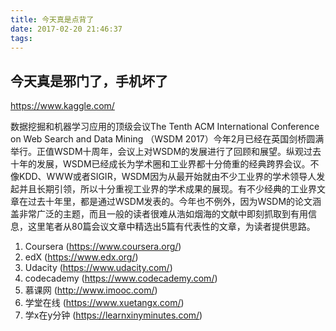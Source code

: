 ```yaml
---
title: 今天真是点背了 
date: 2017-02-20 21:46:37
tags:
---
```


## 今天真是邪门了，手机坏了

https://www.kaggle.com/

数据挖掘和机器学习应用的顶级会议The Tenth ACM International Conference on Web Search and Data Mining （WSDM 2017）今年2月已经在英国剑桥圆满举行。正值WSDM十周年，会议上对WSDM的发展进行了回顾和展望。纵观过去十年的发展，WSDM已经成长为学术圈和工业界都十分倚重的经典跨界会议。不像KDD、WWW或者SIGIR，WSDM因为从最开始就由不少工业界的学术领导人发起并且长期引领，所以十分重视工业界的学术成果的展现。有不少经典的工业界文章在过去十年里，都是通过WSDM发表的。今年也不例外，因为WSDM的论文涵盖非常广泛的主题，而且一般的读者很难从浩如烟海的文献中即刻抓取到有用信息，这里笔者从80篇会议文章中精选出5篇有代表性的文章，为读者提供思路。

1. Coursera (https://www.coursera.org/)
2. edX (https://www.edx.org/)
3. Udacity (https://www.udacity.com/)
4. codecademy (https://www.codecademy.com/)
5. 慕课网 (http://www.imooc.com/)
6. 学堂在线 (https://www.xuetangx.com/)
7. 学x在y分钟 (https://learnxinyminutes.com/)
